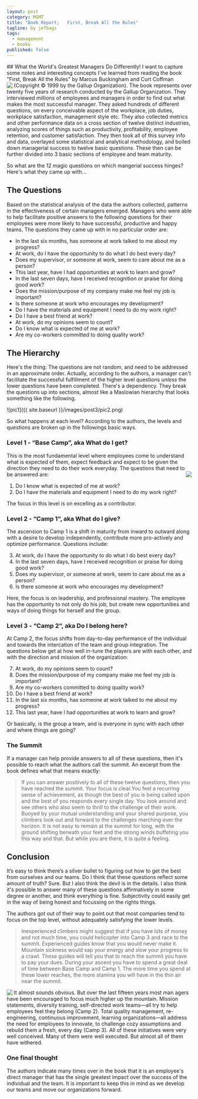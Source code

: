 ```yaml
---
layout: post
category: MGMT
title: "Book Report;   First, Break All the Rules"
tagline: by jefbags
tags: 
  - management
  - books
published: false
---
```








<p />
## What the World's Greatest Managers Do Differently!
I want to capture some notes and interesting concepts I've learned from reading the book "First, Break All the Rules" by Marcus Buckingham and Curt Coffman (Copyright © 1999 by the Gallup Organization).
<img align="left" src="{{ site.baseurl }}/images/post3/pic1.png">
The book represents over twenty five years of research conducted by the Gallup Organization.  They interviewed millions of employees and managers in order to find out what makes the most successful manager. They asked hundreds of different questions, on every conceivable aspect of the workplace, job duties, workplace satisfaction, management style etc.  They also collected metrics and other performance data on a cross section of twelve distinct industries, analyzing scores of things such as productivity, profitability, employee retention, and customer satisfaction. 
They then took all of this survey info and data, overlayed some statistical and analytical methodology, and boiled down managerial success to twelve basic questions.  These then can be further divided into 3 basic sections of employee and team maturity.

So what are the 12 magic questions on which mangerial success hinges?  Here's what they came up with...

<!--more-->

## The Questions

Based on the statistical analysis of the data the authors collected, patterns in the effectiveness of certain managers emerged.  Managers who were able to help facilitate positive answers to the following questions for their employees were more likely to have successful, productive and happy teams.  The questions they came up with in no particular order are:

* In the last six months, has someone at work talked to me about my progress?
* At work, do I have the opportunity to do what I do best every day?
* Does my supervisor, or someone at work, seem to care about me as a person?
* This last year, have I had opportunities at work to learn and grow?
* In the last seven days, have I received recognition or praise for doing good work?
* Does the mission/purpose of my company make me feel my job is important?
* Is there someone at work who encourages my development?
* Do I have the materials and equipment I need to do my work right?
* Do I have a best friend at work?
* At work, do my opinions seem to count?
* Do I know what is expected of me at work?
* Are my co-workers committed to doing quality work?

## The Hierarchy

Here's the thing:  The questions are not random, and need to be addressed in an approximate order.  Actually, according to the authors, a manager can't facilitate the successful fulfillment of the higher level questions *unless* the lower questions have been completed.  There's a dependency.  They break the questions up into sections, almost like a Maslowian hierarchy that looks something like the following.  

![pic1]({{ site.baseurl }}/images/post3/pic2.png)

So what happens at each level?  According to the authors, the levels and questions are broken up in the followings basic ways.

### Level 1 - “Base Camp”, aka What do I get?

This is the most fundamental level where employees come to understand what is expected of them, expect feedback and expect to be given the direction they need to do their work everyday.   The questions that need to be answered are:
<img align="right" src="{{ site.baseurl }}/images/post3/pic3.jpg">

1. Do I know what is expected of me at work?
2. Do I have the materials and equipment I need to do my work right?

The focus in this level is on excelling as a contributor. 

### Level 2 - “Camp 1“, aka What do I give?
The ascension to Camp 1 is a shift in maturity from inward to outward along with a desire to develop independently, contribute more pro-actively and optimize performance.  Questions include:

3. At work, do I have the opportunity to do what I do best every day?
4. In the last seven days, have I received recognition or praise for doing good work?
5. Does my supervisor, or someone at work, seem to care about me as a person?
6. Is there someone at work who encourages my development?

Here, the focus is on leadership, and professional mastery.  The employee has the opportunity to not only do his job, but create new opportunities and ways of doing things for herself and the group. 

### Level 3 - “Camp 2“, aka Do I belong here?
At Camp 2, the focus shifts from day-to-day performance of the individual and towards the intercation of the team and group integration.  The questions below get at how well in-tune the players are with each other, and with the direction and mission of the organization:

7. At work, do my opinions seem to count?
8. Does the mission/purpose of my company make me feel my job is important?
9. Are my co-workers committed to doing quality work?
10. Do I have a best friend at work?
11. In the last six months, has someone at work talked to me about my progress?
12. This last year, have I had opportunities at work to learn and grow?

Or basically, is the group a team, and is everyone in sync with each other and where things are going?

### The Summit
If a manager can help provide answers to all of these questions, then it's possible to reach what the authors call the summit.  An excerpt from the book defines what that means exactly:

> If you can answer positively to all of these twelve questions, then you have reached the summit. Your focus is clear.You feel a recurring sense of achievement, as though the best of you is being called upon and the best  of you responds every single day. You look around and see others who also seem to thrill to the challenge of their work. Buoyed by your mutual understanding and your shared purpose, you climbers look out and forward to the challenges marching over the horizon. It is not easy to remain at the summit for long, with the ground shifting beneath your feet and the strong winds buffeting you this way and that. But while you are there, it is quite a feeling.


## Conclusion
It’s easy to think there’s a silver bullet to figuring out how to get the best from ourselves and our teams.  Do I think that these questions reflect some amount of truth?  Sure.  But I also think the devil is in the details.  I also think it's possible to answer many of these questions affirmatively in some degree or another, and think everything is fine.  Subjectivity could easily get in the way of being honest and focussing on the rights things.   

The authors got out of their way to point out that most companies tend to focus on the top level, without adequately satisfying the lower levels.

> Inexperienced climbers might suggest that if you have lots of money and not much time, you could helicopter into Camp 3 and race to the summit. Experienced guides know that you would never make it. Mountain sickness would sap your energy and slow your progress to a crawl. These guides will tell you that to reach the summit you have to pay your dues. During your ascent you have to spend a great deal of time between Base Camp and Camp 1. The more time you spend at these lower reaches, the more stamina you will have in the thin air near the summit.
<img align="left" src="{{ site.baseurl }}/images/post3/pic4.png">  
It almost sounds obvious. But over the last fifteen years most man agers have been encouraged to focus much higher up the mountain. Mission statements, diversity training, self-directed work teams—all try to help employees feel they belong (Camp 2). Total quality management, re-engineering, continuous improvement, learning organizations—all address the need for employees to innovate, to challenge cozy assumptions and rebuild them a fresh, every day (Camp 3). All of these initiatives were very well conceived. Many of them were well executed. But almost all of them have withered.

### One final thought
The authors indicate many times over in the book that it is an employee's direct manager that has the single greatest impact over the success of the individual and the team.  It is important to keep this in mind as we develop our teams and move our organizations forward.
